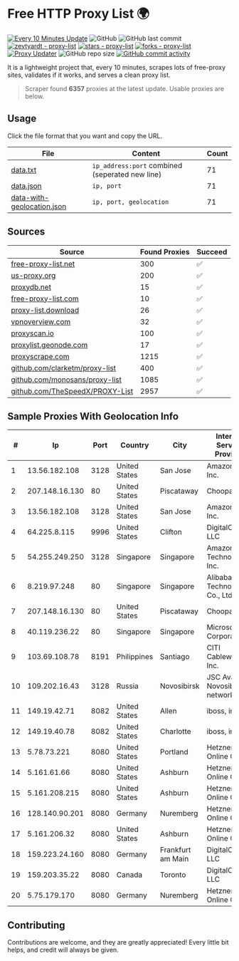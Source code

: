 
# Free HTTP Proxy List 🌍

[![Every 10 Minutes Update](https://github.com/mertguvencli/http-proxy-list/actions/workflows/main.yml/badge.svg?branch=main)](https://github.com/mertguvencli/http-proxy-list/actions/workflows/main.yml)
![GitHub](https://img.shields.io/github/license/mertguvencli/http-proxy-list)
![GitHub last commit](https://img.shields.io/github/last-commit/mertguvencli/http-proxy-list)
[![zevtyardt - proxy-list](https://img.shields.io/static/v1?label=zevtyardt&message=proxy-list&color=blue&logo=github)](https://github.com/zevtyardt/proxy-list "Go to GitHub repo")
[![stars - proxy-list](https://img.shields.io/github/stars/zevtyardt/proxy-list?style=social)](https://github.com/zevtyardt/proxy-list)
[![forks - proxy-list](https://img.shields.io/github/forks/zevtyardt/proxy-list?style=social)](https://github.com/zevtyardt/proxy-list)
[![Proxy Updater](https://github.com/zevtyardt/proxy-list/workflows/Proxy%20Updater/badge.svg)](https://github.com/zevtyardt/proxy-list/actions?query=workflow:"Proxy+Updater")
![GitHub repo size](https://img.shields.io/github/repo-size/zevtyardt/proxy-list)
[![GitHub commit activity](https://img.shields.io/github/commit-activity/m/zevtyardt/proxy-list?logo=commits)](https://github.com/zevtyardt/proxy-list/commits/main)

It is a lightweight project that, every 10 minutes, scrapes lots of free-proxy sites, validates if it works, and serves a clean proxy list.

> Scraper found **6357** proxies at the latest update. Usable proxies are below.

## Usage

Click the file format that you want and copy the URL.

|File|Content|Count|
|----|-------|-----|
|[data.txt](https://raw.githubusercontent.com/mertguvencli/http-proxy-list/main/proxy-list/data.txt)|`ip_address:port` combined (seperated new line)|71|
|[data.json](https://raw.githubusercontent.com/mertguvencli/http-proxy-list/main/proxy-list/data.json)|`ip, port`|71|
|[data-with-geolocation.json](https://raw.githubusercontent.com/mertguvencli/http-proxy-list/main/proxy-list/data-with-geolocation.json)|`ip, port, geolocation`|71|

## Sources

|Source|Found Proxies|Succeed|
|------|-------------|-------|
|[free-proxy-list.net](https://free-proxy-list.net)|300|✅|
|[us-proxy.org](https://www.us-proxy.org)|200|✅|
|[proxydb.net](http://proxydb.net)|15|✅|
|[free-proxy-list.com](https://free-proxy-list.com/?page=&port=&type%5B%5D=http&type%5B%5D=https&up_time=0&search=Search)|10|✅|
|[proxy-list.download](https://www.proxy-list.download/HTTP)|26|✅|
|[vpnoverview.com](https://vpnoverview.com/privacy/anonymous-browsing/free-proxy-servers)|32|✅|
|[proxyscan.io](https://www.proxyscan.io)|100|✅|
|[proxylist.geonode.com](https://proxylist.geonode.com/api/proxy-list?limit=300&page=1&sort_by=lastChecked&sort_type=desc&protocols=http,https)|17|✅|
|[proxyscrape.com](https://api.proxyscrape.com/v2/?request=displayproxies&protocol=http&timeout=10000&country=all&ssl=all&anonymity=all)|1215|✅|
|[github.com/clarketm/proxy-list](https://raw.githubusercontent.com/clarketm/proxy-list/master/proxy-list-raw.txt)|400|✅|
|[github.com/monosans/proxy-list](https://raw.githubusercontent.com/monosans/proxy-list/main/proxies/http.txt)|1085|✅|
|[github.com/TheSpeedX/PROXY-List](https://raw.githubusercontent.com/TheSpeedX/PROXY-List/master/http.txt)|2957|✅|


## Sample Proxies With Geolocation Info

|#|Ip|Port|Country|City|Internet Service Provider|
|-|--|----|-------|----|-------------------------|
|1|13.56.182.108|3128|United States|San Jose|Amazon.com, Inc.|
|2|207.148.16.130|80|United States|Piscataway|Choopa|
|3|13.56.182.108|3128|United States|San Jose|Amazon.com, Inc.|
|4|64.225.8.115|9996|United States|Clifton|DigitalOcean, LLC|
|5|54.255.249.250|3128|Singapore|Singapore|Amazon Technologies Inc.|
|6|8.219.97.248|80|Singapore|Singapore|Alibaba (US) Technology Co., Ltd.|
|7|207.148.16.130|80|United States|Piscataway|Choopa|
|8|40.119.236.22|80|Singapore|Singapore|Microsoft Corporation|
|9|103.69.108.78|8191|Philippines|Santiago|CITI Cableworld Inc.|
|10|109.202.16.43|3128|Russia|Novosibirsk|JSC Avantel. Novosibirsk network|
|11|149.19.42.71|8082|United States|Allen|iboss, inc|
|12|149.19.40.78|8082|United States|Charlotte|iboss, inc|
|13|5.78.73.221|8080|United States|Portland|Hetzner Online GmbH|
|14|5.161.61.66|8080|United States|Ashburn|Hetzner Online GmbH|
|15|5.161.208.215|8080|United States|Ashburn|Hetzner Online GmbH|
|16|128.140.90.201|8080|Germany|Nuremberg|Hetzner Online GmbH|
|17|5.161.206.32|8080|United States|Ashburn|Hetzner Online GmbH|
|18|159.223.24.160|8080|Germany|Frankfurt am Main|DigitalOcean, LLC|
|19|159.203.35.22|8080|Canada|Toronto|DigitalOcean, LLC|
|20|5.75.179.170|8080|Germany|Nuremberg|Hetzner Online GmbH|



## Contributing

Contributions are welcome, and they are greatly appreciated! Every
little bit helps, and credit will always be given.

